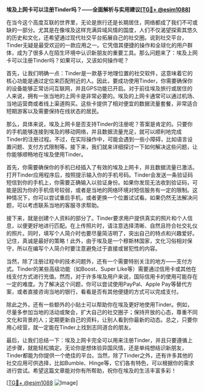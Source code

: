 **埃及上网卡可以注册Tinder吗？——全面解析与实用建议[[TG💪+ @esim1088](https://t.me/s/esim1088)]**

在当今这个高度互联的世界里，无论是旅行还是长期居住，网络都成了我们不可或缺的一部分。尤其是在像埃及这样充满异域风情的国度，人们不仅渴望探索其悠久的历史和文化，还希望通过现代社交平台拓展自己的社交圈。说到社交平台，Tinder无疑是最受欢迎的一款应用之一。它凭借其便捷的操作和全球化的用户群体，成为了很多人在陌生环境中认识新朋友的重要工具。那么问题来了：埃及上网卡可以注册Tinder吗？如果可以，又该如何操作呢？

首先，让我们明确一点：Tinder是一款基于地理位置的社交软件，这意味着它的核心功能是通过定位来匹配附近的人。因此，要成功使用Tinder，你需要确保你的设备能够正常访问互联网，并且GPS功能已开启。对于前往埃及旅行或居住的人来说，拥有一张当地的上网卡是非常必要的。埃及的上网卡通常可以通过机场、当地运营商或者线上渠道购买。这些卡提供了相对便宜的数据流量套餐，非常适合短期游客以及需要保持在线状态的居民。

那么，具体来说，埃及上网卡是否支持Tinder的注册呢？答案是肯定的。只要你的手机能够连接到埃及的移动网络，并且数据流量充足，就可以顺利地完成Tinder的注册过程。不过，在实际操作中，可能会遇到一些小障碍，比如语言设置问题、支付方式限制等。接下来，我们就来详细探讨一下如何解决这些问题，让你能够顺畅地在埃及使用Tinder。

首先，你需要确保你的手机已经插入了有效的埃及上网卡，并且数据流量已激活。打开Tinder应用程序后，按照提示输入你的手机号码。Tinder会发送一条验证码短信到你的手机上，你需要正确输入以验证身份。如果你发现无法收到验证码，可能是因为你的手机信号较弱，或者是当地的网络环境对短信服务有一定的限制。这种情况下，你可以尝试重启手机，或者更换一个位置试试看。如果仍然无法解决问题，可以考虑联系当地的客服寻求帮助。

接下来，就是创建个人资料的部分了。Tinder要求用户提供真实的照片和个人信息，以便更好地进行匹配。在上传照片时，请注意选择清晰、自然且符合社交礼仪的照片。同时，填写个人简介时也要尽量简洁明了，突出自己的特点和兴趣爱好。记住，真诚是最好的策略！此外，由于埃及是一个穆斯林国家，文化习俗相对保守，所以在编写个人简介时要注意避免过于直接或冒犯性的内容。

当然，除了注册过程中的技术问题外，还有一个需要特别关注的地方——支付方式。Tinder的某些高级功能（如Boost、Super Like等）需要通过信用卡或其他在线支付方式进行充值。然而，对于许多埃及用户来说，国际信用卡的使用可能存在一定的难度。为了解决这个问题，你可以尝试使用PayPal、Apple Pay等替代方案，或者直接咨询当地的银行，看看是否有其他便捷的方式可以完成支付。

除此之外，还有一些额外的小贴士可以帮助你在埃及更好地使用Tinder。例如，尽量多参加当地的活动或聚会，扩大自己的社交圈子；保持开放的心态，尊重不同文化和背景的人；定期更新自己的资料，让别人看到你最新的动态。总之，只要你用心经营，就一定能在Tinder上找到志同道合的朋友。

最后，让我们总结一下：埃及上网卡完全可以用来注册Tinder，并且只要遵循上述步骤，就能轻松搞定。无论你是想体验异国风情，还是单纯想结识新朋友，Tinder都能为你提供一个绝佳的平台。当然，除了Tinder之外，还有许多其他的社交应用可供选择，比如Bumble、Hinge等，它们各有特色，可以根据你的需求进行尝试。希望这篇文章能对你有所帮助，祝你在埃及的生活丰富多彩！

[[TG💪+ @esim1088](https://t.me/s/esim1088) ![Image](https://i.postimg.cc/4NQfJmqS/Snipaste-2025-05-13-00-14-12.png)]